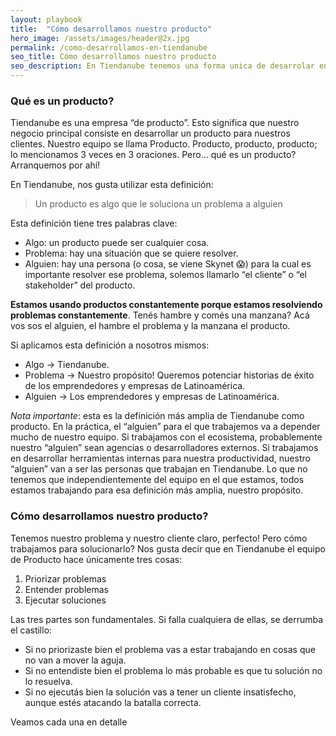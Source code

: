 ```yaml
---
layout: playbook
title:  "Cómo desarrollamos nuestro producto"
hero_image: /assets/images/header@2x.jpg
permalink: /como-desarrollamos-en-tiendanube
seo_title: Cómo desarrollamos nuestro producto
seo_description: En Tiendanube tenemos una forma unica de desarrolar en producto y acá te contamos cómo hacemos.
---
```

### Qué es un producto?

Tiendanube es una empresa “de producto”. Esto significa que nuestro negocio principal consiste en desarrollar un producto para nuestros clientes. Nuestro equipo se llama Producto. Producto, producto, producto; lo mencionamos 3 veces en 3 oraciones. Pero… qué es un producto? Arranquemos por ahí!

En Tiendanube, nos gusta utilizar esta definición:
> Un producto es algo que le soluciona un problema a alguien

Esta definición tiene tres palabras clave:
  - Algo: un producto puede ser cualquier cosa.
  - Problema: hay una situación que se quiere resolver.
  - Alguien: hay una persona (o cosa, se viene Skynet 😱) para la cual es importante resolver ese problema, solemos llamarlo “el cliente” o “el stakeholder” del producto.

**Estamos usando productos constantemente porque estamos resolviendo problemas constantemente**. Tenés hambre y comés una manzana? Acá vos sos el alguien, el hambre el problema y la manzana el producto.

Si aplicamos esta definición a nosotros mismos:
  - Algo → Tiendanube.
  - Problema → Nuestro propósito! Queremos potenciar historias de éxito de los emprendedores y empresas de Latinoamérica.
  - Alguien → Los emprendedores y empresas de Latinoamérica.

_Nota importante_: esta es la definición más amplia de Tiendanube como producto. En la práctica, el “alguien” para el que trabajemos va a depender mucho de nuestro equipo. Si trabajamos con el ecosistema, probablemente nuestro “alguien” sean agencias o desarrolladores externos. Si trabajamos en desarrollar herramientas internas para nuestra productividad, nuestro “alguien” van a ser las personas que trabajan en Tiendanube. Lo que no tenemos que independientemente del equipo en el que estamos, todos estamos trabajando para esa definición más amplia, nuestro propósito.

### Cómo desarrollamos nuestro producto?
Tenemos nuestro problema y nuestro cliente claro, perfecto! Pero cómo trabajamos para solucionarlo? Nos gusta decir que en Tiendanube el equipo de Producto hace únicamente tres cosas:
  1. Priorizar problemas
  2. Entender problemas
  3. Ejecutar soluciones

Las tres partes son fundamentales. Si falla cualquiera de ellas, se derrumba el castillo:
  - Si no priorizaste bien el problema vas a estar trabajando en cosas que no van a mover la aguja.
  - Si no entendiste bien el problema lo más probable es que tu solución no lo resuelva.
  - Si no ejecutás bien la solución vas a tener un cliente insatisfecho, aunque estés atacando la batalla correcta.

Veamos cada una en detalle


